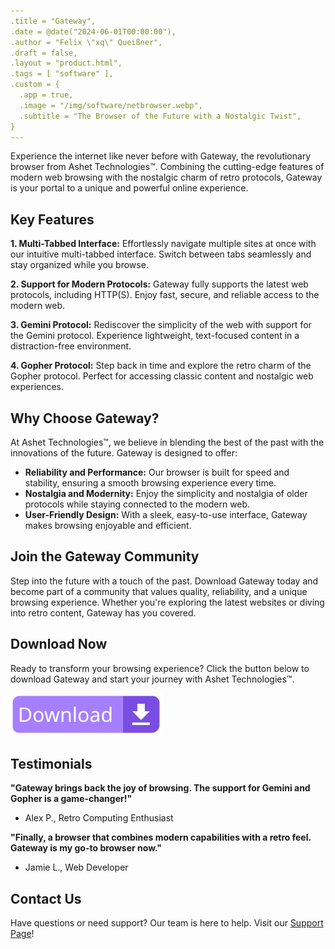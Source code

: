 ```yaml
---
.title = "Gateway",
.date = @date("2024-06-01T00:00:00"),
.author = "Felix \"xq\" Queißner",
.draft = false,
.layout = "product.html",
.tags = [ "software" ],
.custom = {
  .app = true,
  .image = "/img/software/netbrowser.webp",
  .subtitle = "The Browser of the Future with a Nostalgic Twist",
}
---
```


Experience the internet like never before with Gateway, the revolutionary browser from Ashet Technologies™. Combining the cutting-edge features of modern web browsing with the nostalgic charm of retro protocols, Gateway is your portal to a unique and powerful online experience.

## Key Features

**1. Multi-Tabbed Interface:**
Effortlessly navigate multiple sites at once with our intuitive multi-tabbed interface. Switch between tabs seamlessly and stay organized while you browse.

**2. Support for Modern Protocols:**
Gateway fully supports the latest web protocols, including HTTP(S). Enjoy fast, secure, and reliable access to the modern web.

**3. Gemini Protocol:**
Rediscover the simplicity of the web with support for the Gemini protocol. Experience lightweight, text-focused content in a distraction-free environment.

**4. Gopher Protocol:**
Step back in time and explore the retro charm of the Gopher protocol. Perfect for accessing classic content and nostalgic web experiences.

## Why Choose Gateway?

At Ashet Technologies™, we believe in blending the best of the past with the innovations of the future. Gateway is designed to offer:

- **Reliability and Performance:** Our browser is built for speed and stability, ensuring a smooth browsing experience every time.
- **Nostalgia and Modernity:** Enjoy the simplicity and nostalgia of older protocols while staying connected to the modern web.
- **User-Friendly Design:** With a sleek, easy-to-use interface, Gateway makes browsing enjoyable and efficient.

## Join the Gateway Community

Step into the future with a touch of the past. Download Gateway today and become part of a community that values quality, reliability, and a unique browsing experience. Whether you're exploring the latest websites or diving into retro content, Gateway has you covered.

## Download Now

Ready to transform your browsing experience? Click the button below to download Gateway and start your journey with Ashet Technologies™.

[![Download Gateway](download.svg)](javascript:install())

## Testimonials

**"Gateway brings back the joy of browsing. The support for Gemini and Gopher is a game-changer!"**
- Alex P., Retro Computing Enthusiast

**"Finally, a browser that combines modern capabilities with a retro feel. Gateway is my go-to browser now."**
- Jamie L., Web Developer

## Contact Us

Have questions or need support? Our team is here to help. Visit our [Support Page](/support)!

